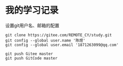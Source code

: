 # 我的学习记录
设置git用户名、邮箱的配置
```shell
git clone https://gitee.com/REMOTE_CY/study.git
git config --global user.name '陈煜' 
git config --global user.email '1871263099@qq.com'

git push Gitee master
git push GitCode master
```
